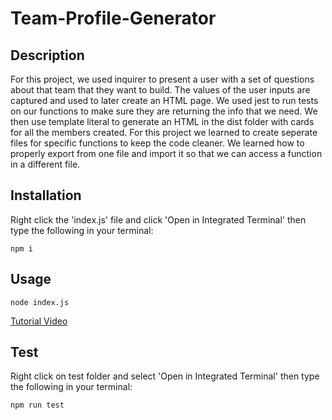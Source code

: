 # Team-Profile-Generator

## Description
For this project, we used inquirer to present a user with a set of questions about that team that they want to build. The values of the user inputs are captured and used to later create an HTML page. We used jest to run tests on our functions to make sure they are returning the info that we need. We then use template literal to generate an HTML in the dist folder with cards for all the members created. For this project we learned to create seperate files for specific functions to keep the code cleaner. We learned how to properly export from one file and import it so that we can access a function in a different file.

## Installation
  
Right click the 'index.js' file and click 'Open in Integrated Terminal' then type the following in your terminal:
```
npm i
```

## Usage

```
node index.js
```
[Tutorial Video]()

## Test
Right click on test folder and select 'Open in Integrated Terminal' then type the following in your terminal: 
```
npm run test
```
